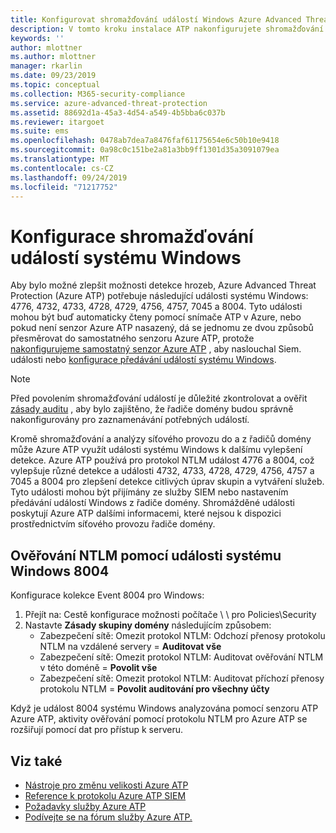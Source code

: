 ```yaml
---
title: Konfigurovat shromažďování událostí Windows Azure Advanced Threat Protection | Microsoft Docs
description: V tomto kroku instalace ATP nakonfigurujete shromažďování událostí systému Windows.
keywords: ''
author: mlottner
ms.author: mlottner
manager: rkarlin
ms.date: 09/23/2019
ms.topic: conceptual
ms.collection: M365-security-compliance
ms.service: azure-advanced-threat-protection
ms.assetid: 88692d1a-45a3-4d54-a549-4b5bba6c037b
ms.reviewer: itargoet
ms.suite: ems
ms.openlocfilehash: 0478ab7dea7a8476faf61175654e6c50b10e9418
ms.sourcegitcommit: 0a98c0c151be2a81a3bb9ff1301d35a3091079ea
ms.translationtype: MT
ms.contentlocale: cs-CZ
ms.lasthandoff: 09/24/2019
ms.locfileid: "71217752"
---
```

# <a name="configure-windows-event-collection"></a>Konfigurace shromažďování událostí systému Windows

Aby bylo možné zlepšit možnosti detekce hrozeb, Azure Advanced Threat Protection (Azure ATP) potřebuje následující události systému Windows: 4776, 4732, 4733, 4728, 4729, 4756, 4757, 7045 a 8004. Tyto události mohou být buď automaticky čteny pomocí snímače ATP v Azure, nebo pokud není senzor Azure ATP nasazený, dá se jednomu ze dvou způsobů přesměrovat do samostatného senzoru Azure ATP, protože [nakonfigurujeme samostatný senzor Azure ATP](configure-event-forwarding.md) , aby naslouchal Siem. události nebo [konfigurace předávání událostí systému Windows](configure-event-forwarding.md).

> [!NOTE]
> Před povolením shromažďování událostí je důležité zkontrolovat a ověřit [zásady auditu](atp-advanced-audit-policy.md) , aby bylo zajištěno, že řadiče domény budou správně nakonfigurovány pro zaznamenávání potřebných událostí. 

Kromě shromažďování a analýzy síťového provozu do a z řadičů domény může Azure ATP využít události systému Windows k dalšímu vylepšení detekce. Azure ATP používá pro protokol NTLM událost 4776 a 8004, což vylepšuje různé detekce a události 4732, 4733, 4728, 4729, 4756, 4757 a 7045 a 8004 pro zlepšení detekce citlivých úprav skupin a vytváření služeb. Tyto události mohou být přijímány ze služby SIEM nebo nastavením předávání událostí Windows z řadiče domény. Shromážděné události poskytují Azure ATP dalšími informacemi, které nejsou k dispozici prostřednictvím síťového provozu řadiče domény.

## <a name="ntlm-authentication-using-windows-event-8004"></a>Ověřování NTLM pomocí události systému Windows 8004

Konfigurace kolekce Event 8004 pro Windows:
1. Přejít na: Cestě konfigurace možnosti počítače \ \ pro Policies\Security
2. Nastavte **Zásady skupiny domény** následujícím způsobem:
   - Zabezpečení sítě: Omezit protokol NTLM: Odchozí přenosy protokolu NTLM na vzdálené servery = **Auditovat vše**
   - Zabezpečení sítě: Omezit protokol NTLM: Auditovat ověřování NTLM v této doméně = **Povolit vše**
   - Zabezpečení sítě: Omezit protokol NTLM: Auditovat příchozí přenosy protokolu NTLM = **Povolit auditování pro všechny účty**

Když je událost 8004 systému Windows analyzována pomocí senzoru ATP Azure ATP, aktivity ověřování pomocí protokolu NTLM pro Azure ATP se rozšiřují pomocí dat pro přístup k serveru.

## <a name="see-also"></a>Viz také
- [Nástroje pro změnu velikosti Azure ATP](http://aka.ms/aatpsizingtool)
- [Reference k protokolu Azure ATP SIEM](cef-format-sa.md)
- [Požadavky služby Azure ATP](atp-prerequisites.md)
- [Podívejte se na fórum služby Azure ATP.](https://aka.ms/azureatpcommunity)
